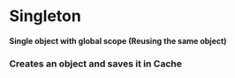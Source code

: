 # Singleton

#### Single object with global scope (Reusing the same object)

### Creates an object and saves it in Cache
